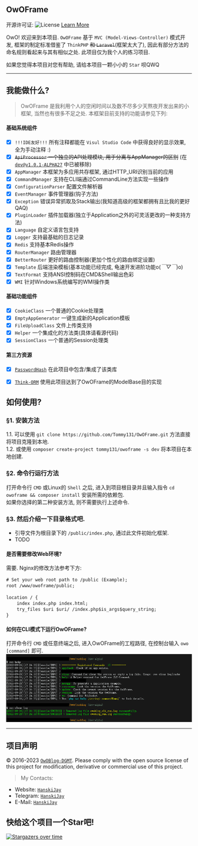 ## OwOFrame
开源许可证: ![License](https://img.shields.io/badge/License-Apache%202.0-blue.svg) [Learn More](https://opensource.org/licenses/Apache-2.0)

OwO! 欢迎来到本项目. `OwOFrame` 基于 `MVC (Model-Views-Controller)` 模式开发, 框架的制定标准借鉴了 `ThinkPHP` ~~和 `Laravel`~~(框架太大了), 因此有部分方法的命名规则看起来与其有相似之处. 此项目仅为我个人的练习项目.

如果您觉得本项目对您有帮助, 请给本项目一颗小小的 `Star` 呗QWQ

------

## 我能做什么?
> OwOFrame 是我利用个人的空闲时间以及数不尽多少天熬夜开发出来的小框架, 当然也有很多不足之处. 本框架目前支持的功能请参见下列:

#### 基础系统组件
- [x] `!!!IDE友好!!!`       所有注释都能在 `Visul Studio Code` 中获得良好的显示效果, 全为手动注释 :)
- [x] ~~`ApiProcessor`      一个独立的API处理模块, 用于分离与AppManager的区别~~ (在 [`dev@v1.0.1-ALPHA27`](https://github.com/Tommy131/OwOFrame/commit/317ec78fa53b5a684a899cb664e486d1fc8ae971) 中已被移除)
- [x] `AppManager`          本框架为多应用共存框架, 通过HTTP_URI识别当前的应用
- [x] `CommandManager`      支持在CLI端通过CommandLine方法实现一些操作
- [x] `ConfigurationParser` 配置文件解析器
- [x] `EventManager`        事件管理器(钩子方法)
- [x] `Exception`           错误异常抓取及Stack输出(我知道高级的框架都拥有且比我的更好QAQ)
- [x] `PluginLoader`        插件加载器(独立于Application之外的可灵活更改的一种支持方法)
- [x] `Language`            自定义语言包支持
- [x] `Logger`              支持最基础的日志记录
- [x] `Redis`               支持基本Redis操作
- [x] `RouterManager`       路由管理器
- [x] `BetterRouter`        更好的路由控制器(更加个性化的路由绑定设置)
- [x] `Template`            后端渲染模板(基本功能已经完成, 龟速开发进阶功能o(*￣▽￣*)o)
- [x] `TextFormat`          支持ANSI控制码在CMD&Shell输出色彩
- [x] `WMI`                 针对Windows系统编写的WMI操作类

#### 基础功能组件
- [x] `CookieClass`         一个普通的Cookie处理类
- [x] `EmptyAppGenerator`   一键生成新的Application模板
- [x] `FileUploadClass`     文件上传类支持
- [x] `Helper`              一个集成化的方法类(具体请看源代码)
- [x] `SessionClass`        一个普通的Session处理类

#### 第三方资源
- [x] [`PasswordHash`](http://www.openwall.com/phpass/) 在此项目中包含/集成了该类库
- [x] [`Think-ORM`](https://github.com/top-think/think-orm) 使用此项目达到了OwOFrame的ModelBase目的实现



## 如何使用?
### §1. 安装方法
1.1. 可以使用 `git clone https://github.com/Tommy131/OwOFrame.git` 方法直接将项目克隆到本地.<br/>
1.2. 或使用 `composer create-project tommy131/owoframe -s dev` 将本项目在本地创建.

### §2. 命令行运行方法
打开命令行 `CMD` 或Linux的 `Shell` 之后, 进入到项目根目录并且输入指令 `cd owoframe && composer install` 安装所需的依赖包.<br/>
如果你选择的第二种安装方法, 则不需要执行上述命令.

### §3. 然后介绍一下目录格式吧.

- 引导文件为根目录下的 `/public/index.php`, 通过此文件初始化框架.
- TODO

#### 是否需要修改Web环境?
需要. Nginx的修改方法参考下方:

``` nginx
# Set your web root path to /public (Example);
root /www/owoframe/public;

location / {
    index index.php index.html;
    try_files $uri $uri/ /index.php$is_args$query_string;
}
```

#### 如何在CLI模式下运行OwOFrame?
打开命令行 `CMD` 或任意终端之后, 进入OwOFrame的工程路径, 在控制台输入 `owo [command]` 即可.<br/>
![截图展示](.repo-data/Linux_owo_command.png)

------

## 项目声明
&copy; 2016-2023 [`OwOBlog-DGMT`](https://www.owoblog.com). Please comply with the open source license of this project for modification, derivative or commercial use of this project.

> My Contacts:
- Website: [`HanskiJay`](https://www.owoblog.com)
- Telegram: [`HanskiJay`](https://t.me/HanskiJay)
- E-Mail: [`HanskiJay`](mailto:support@owoblog.com)


## 快给这个项目一个Star吧!
[![Stargazers over time](https://starchart.cc/Tommy131/OwOFrame.svg)](https://starchart.cc/Tommy131/OwOFrame)
